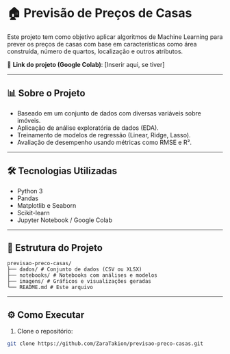 # 🏠 Previsão de Preços de Casas

Este projeto tem como objetivo aplicar algoritmos de Machine Learning para prever os preços de casas com base em características como área construída, número de quartos, localização e outros atributos.

🔗 **Link do projeto (Google Colab)**: [Inserir aqui, se tiver]

---

## 📊 Sobre o Projeto

- Baseado em um conjunto de dados com diversas variáveis sobre imóveis.
- Aplicação de análise exploratória de dados (EDA).
- Treinamento de modelos de regressão (Linear, Ridge, Lasso).
- Avaliação de desempenho usando métricas como RMSE e R².

---

## 🛠️ Tecnologias Utilizadas

- Python 3
- Pandas
- Matplotlib e Seaborn
- Scikit-learn
- Jupyter Notebook / Google Colab

---

## 📁 Estrutura do Projeto
````
previsao-preco-casas/
├── dados/ # Conjunto de dados (CSV ou XLSX)
├── notebooks/ # Notebooks com análises e modelos
├── imagens/ # Gráficos e visualizações geradas
└── README.md # Este arquivo
````

---

## ⚙️ Como Executar

1. Clone o repositório:
```bash
git clone https://github.com/ZaraTakion/previsao-preco-casas.git

